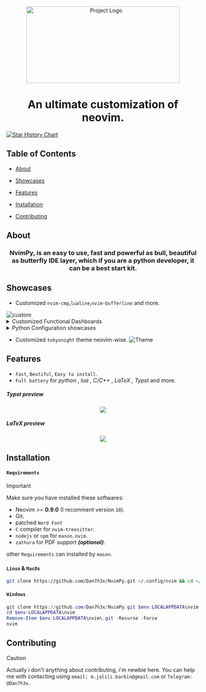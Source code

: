 <div align="center">
  <img src="https://github.com/Dan7h3x/NvimPy/assets/123359596/b590bcdf-f6a1-4969-a8aa-bc66ef97003f" alt="Project Logo" width="400" height="200">
</div>

<div align="center">
<h1>
An ultimate customization of neovim.
</h1>
</div>

<a href="https://star-history.com/#Dan7h3x/NvimPy&Date">
  <picture>
    <source media="(prefers-color-scheme: dark)" srcset="https://api.star-history.com/svg?repos=Dan7h3x/NvimPy&type=Date&theme=dark" />
    <source media="(prefers-color-scheme: light)" srcset="https://api.star-history.com/svg?repos=Dan7h3x/NvimPy&type=Date" />
    <img alt="Star History Chart" src="https://api.star-history.com/svg?repos=Dan7h3x/NvimPy&type=Date" />
  </picture>
</a>

## Table of Contents

- [About](#about)
- [Showcases](#showcases)
- [Features](#features)

- [Installation](#installation)

- [Contributing](#contributing)

## About

<div align ="center">
  <h3>
NvimPy, is an easy to use, fast and powerful as bull, beautiful as butterfly IDE layer, which if you are a python developer, it can be a best start kit.
</h3>
</div>

## Showcases

- Customized `nvim-cmp`,`lualine`,`nvim-bufferline` and more.
<img src="https://github.com/Dan7h3x/NvimPy/assets/123359596/bb880ce6-7399-4a4d-a96f-32c2acbd9a2c" alt="custom">

  <details>
<summary>Customized Functional Dashboards</summary>
<img src="https://github.com/Dan7h3x/NvimPy/assets/123359596/49faad4a-132f-4076-a6da-9f5a2b88f7bf" alt="Dash1">

<img src="https://github.com/Dan7h3x/NvimPy/assets/123359596/7084bca6-d322-47cd-a98b-0d4617e3fe8a" alt="Dash2">

<img src="https://github.com/Dan7h3x/NvimPy/assets/123359596/424e73a8-1cec-4ff8-b8d1-b1bb3606bde1" alt="Dash3">

<img src="https://github.com/Dan7h3x/NvimPy/assets/123359596/d796b7f1-a37e-4f32-8cbc-4c95a76e3e81" alt="Dash4">
  </details>

<details>
  <summary>Python Configuration showcases</summary>
<img src="https://github.com/Dan7h3x/NvimPy/assets/123359596/06886ce6-25dc-402a-ac4b-5cdb59778e07" alt="PythonIDE">
<img src="https://github.com/Dan7h3x/NvimPy/assets/123359596/1557d6fb-390f-4ac8-a979-c47ceaaf8d5c" alt="PythonIDE2">
<img src="https://github.com/Dan7h3x/NvimPy/assets/123359596/683bd983-8108-4c9d-8904-78b0e99dddc5" alt="Debug">
</details>

- Customized `tokyonight` theme neovim-wise.
  <img src="https://github.com/Dan7h3x/NvimPy/assets/123359596/857a63e0-ce31-458b-a4ff-3044c140ad20" alt="Theme">

## Features

- `Fast`, `Beutiful`, `Easy to install`.
- `Full battery` for _python_ , _lua_ , _C/C++_ , _LaTeX , Typst_ and more.

##### Typst preview

<div align="center">
    <img src="https://github.com/Dan7h3x/NvimPy/assets/123359596/376025cc-0901-4c57-a325-b9413d030741">
</div>

##### LaTeX preview

<div align="center">
    <img src="https://github.com/Dan7h3x/NvimPy/assets/123359596/9b96dd05-eeea-4203-917c-3081487fcf77">
</div>

## Installation

#### `Requirements`

> [!IMPORTANT]
> Make sure you have installed these softwares:

- Neovim >= **0.9.0** (I recomment version `10`).
- Git.
- patched `Nerd Font`
- `C` compiler for `nvim-treesitter`.
- `nodejs` or `npm` for `mason.nvim`.
- `zathura` for PDF support **_(optional)_**.

other `Requirements` can installed by `mason`.

#### `Linux` & `MacOs`

```sh
git clone https://github.com/Dan7h3x/NvimPy.git ~/.config/nvim && cd ~/.config/nvim && rm -rf .git && nvim
```

#### `Windows`

```powershell
git clone https://github.com/Dan7h3x/NvimPy.git $env:LOCALAPPDATA\nvim
cd $env:LOCALAPPDATA\nvim
Remove-Item $env:LOCALAPPDATA\nvim\.git -Recurse -Force
nvim
```

## Contributing

> [!CAUTION]
> Actually i don't anything about contributing, i'm newbie here. You can help me with contacting using `email: m.jalili.barbin@gmail.com` or `Telegram: @Dan7h3x`.
